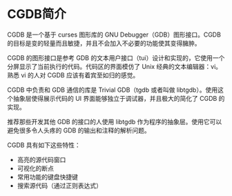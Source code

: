 # CGDB简介

CGDB 是一个基于 curses 图形库的 GNU Debugger（GDB）图形接口。CGDB 的目标是变的轻量而且敏捷，并且不会加入不必要的功能使其变得臃肿。

CGDB 的图形接口是参考 GDB 的文本用户接口（tui）设计和实现的，它使用一个分屏显示了当前执行的代码。代码区的界面模仿了 Unix 经典的文本编辑器：vi。熟悉 vi 的人对 CGDB 应该有着宾至如归的感觉。

CGDB 中负责和 GDB 通信的库是 Trivial GDB（tgdb 或者叫做 libtgdb）。使用这个抽象层使得展示代码的 UI 界面能够独立于调试器，并且极大的简化了 CGDB 的实现。

推荐那些开发其他 GDB 的接口的人使用 libtgdb 作为程序的抽象层。使用它可以避免很多令人头疼的 GDB 的输出和注释的解析问题。

CGDB 具有如下这些特性：

- 高亮的源代码窗口
- 可视化的断点
- 常用功能的键盘快捷键
- 搜索源代码（通过正则表达式）